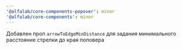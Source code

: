 ```yaml
---
'@alfalab/core-components-popover': minor
'@alfalab/core-components': minor
---
```


Добавлен проп `arrowToEdgeMinDistance` для задания минимального расстояние стрелки до края поповера
